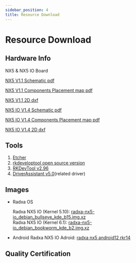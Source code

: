 ```yaml
---
sidebar_position: 4
title: Resource Download
---
```


# Resource Download

## Hardware Info

NX5 & NX5 IO Board

[NX5 V1.1 Schematic pdf](https://dl.radxa.com/nx5/radxa_nx5_v1100_schematic.pdf)

[NX5 V1.1 Components Placement map pdf](https://dl.radxa.com/nx5/radxa_nx5_v1100_smd.pdf)

[NX5 V1.1 2D dxf](https://dl.radxa.com/nx5/nx5-io-board/radxa_nx5_v1100_2d.dxf)

[NX5 IO V1.4 Schematic pdf](https://dl.radxa.com/nx5/nx5-io-board/radxa_nx5_io_board_v1400_schematic.pdf)

[NX5 IO V1.4 Components Placement map pdf](https://dl.radxa.com/nx5/nx5-io-board/radxa_nx5_io_board_v1400_components_placement_map.pdf)

[NX5 IO V1.4 2D dxf](https://dl.radxa.com/nx5/nx5-io-board/radxa_nx5_io_board_v1400_top_2d.dxf)

## Tools

1. [Etcher](https://etcher.balena.io/#download-etcher/)
2. [rkdeveloptool open source version](https://opensource.rock-chips.com/wiki_Rkdeveloptool)
3. [RKDevTool v2.96](https://dl.radxa.com/tools/windows/RKDevTool_Release_v2.96_zh.zip)
4. [DriverAssistant v5.0](https://dl.radxa.com/tools/windows/DriverAssitant_v5.0.zip)(related driver)

## Images

- Radxa OS

  Radxa NX5 IO (Kernel 5.10): [radxa-nx5-io_debian_bullseye_kde_b15.img.xz](https://github.com/radxa-build/radxa-nx5-io/releases/download/b15/radxa-nx5-io_debian_bullseye_kde_b15.img.xz)  
  Radxa NX5 IO (Kernel 6.1): [radxa-nx5-io_debian_bookworm_kde_b2.img.xz](https://github.com/radxa-build/radxa-nx5-io/releases/download/rsdk-b2/radxa-nx5-io_bookworm_kde_b2.output.img.xz)

- Android
  Radxa NX5 IO Adroid: [radxa nx5 android12 rkr14](https://github.com/radxa/manifests/releases/download/radxa-nx5-android12-rkr14-20240326/Radxa-NX5-Android12-rkr14-20240326-update.zip)

## Quality Certification
